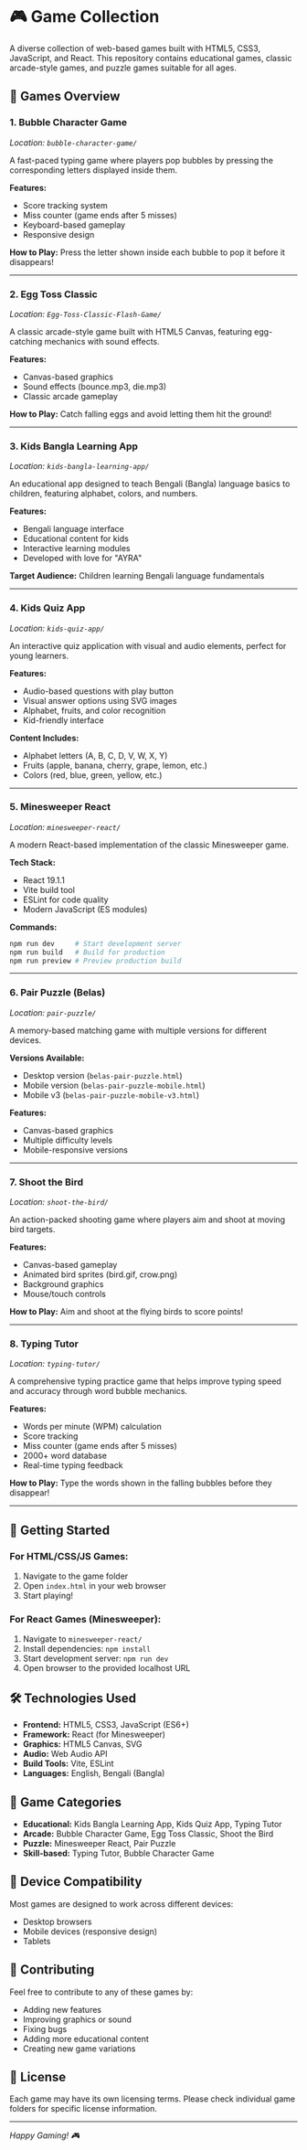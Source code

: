 # 🎮 Game Collection

A diverse collection of web-based games built with HTML5, CSS3, JavaScript, and React. This repository contains educational games, classic arcade-style games, and puzzle games suitable for all ages.

## 🎯 Games Overview

### 1. **Bubble Character Game** 
*Location: `bubble-character-game/`*

A fast-paced typing game where players pop bubbles by pressing the corresponding letters displayed inside them.

**Features:**
- Score tracking system
- Miss counter (game ends after 5 misses)
- Keyboard-based gameplay
- Responsive design

**How to Play:** Press the letter shown inside each bubble to pop it before it disappears!

---

### 2. **Egg Toss Classic** 
*Location: `Egg-Toss-Classic-Flash-Game/`*

A classic arcade-style game built with HTML5 Canvas, featuring egg-catching mechanics with sound effects.

**Features:**
- Canvas-based graphics
- Sound effects (bounce.mp3, die.mp3)
- Classic arcade gameplay

**How to Play:** Catch falling eggs and avoid letting them hit the ground!

---

### 3. **Kids Bangla Learning App** 
*Location: `kids-bangla-learning-app/`*

An educational app designed to teach Bengali (Bangla) language basics to children, featuring alphabet, colors, and numbers.

**Features:**
- Bengali language interface
- Educational content for kids
- Interactive learning modules
- Developed with love for "AYRA"

**Target Audience:** Children learning Bengali language fundamentals

---

### 4. **Kids Quiz App** 
*Location: `kids-quiz-app/`*

An interactive quiz application with visual and audio elements, perfect for young learners.

**Features:**
- Audio-based questions with play button
- Visual answer options using SVG images
- Alphabet, fruits, and color recognition
- Kid-friendly interface

**Content Includes:**
- Alphabet letters (A, B, C, D, V, W, X, Y)
- Fruits (apple, banana, cherry, grape, lemon, etc.)
- Colors (red, blue, green, yellow, etc.)

---

### 5. **Minesweeper React** 
*Location: `minesweeper-react/`*

A modern React-based implementation of the classic Minesweeper game.

**Tech Stack:**
- React 19.1.1
- Vite build tool
- ESLint for code quality
- Modern JavaScript (ES modules)

**Commands:**
```bash
npm run dev     # Start development server
npm run build   # Build for production
npm run preview # Preview production build
```

---

### 6. **Pair Puzzle (Belas)** 
*Location: `pair-puzzle/`*

A memory-based matching game with multiple versions for different devices.

**Versions Available:**
- Desktop version (`belas-pair-puzzle.html`)
- Mobile version (`belas-pair-puzzle-mobile.html`)
- Mobile v3 (`belas-pair-puzzle-mobile-v3.html`)

**Features:**
- Canvas-based graphics
- Multiple difficulty levels
- Mobile-responsive versions

---

### 7. **Shoot the Bird** 
*Location: `shoot-the-bird/`*

An action-packed shooting game where players aim and shoot at moving bird targets.

**Features:**
- Canvas-based gameplay
- Animated bird sprites (bird.gif, crow.png)
- Background graphics
- Mouse/touch controls

**How to Play:** Aim and shoot at the flying birds to score points!

---

### 8. **Typing Tutor** 
*Location: `typing-tutor/`*

A comprehensive typing practice game that helps improve typing speed and accuracy through word bubble mechanics.

**Features:**
- Words per minute (WPM) calculation
- Score tracking
- Miss counter (game ends after 5 misses)
- 2000+ word database
- Real-time typing feedback

**How to Play:** Type the words shown in the falling bubbles before they disappear!

---

## 🚀 Getting Started

### For HTML/CSS/JS Games:
1. Navigate to the game folder
2. Open `index.html` in your web browser
3. Start playing!

### For React Games (Minesweeper):
1. Navigate to `minesweeper-react/`
2. Install dependencies: `npm install`
3. Start development server: `npm run dev`
4. Open browser to the provided localhost URL

## 🛠️ Technologies Used

- **Frontend:** HTML5, CSS3, JavaScript (ES6+)
- **Framework:** React (for Minesweeper)
- **Graphics:** HTML5 Canvas, SVG
- **Audio:** Web Audio API
- **Build Tools:** Vite, ESLint
- **Languages:** English, Bengali (Bangla)

## 🎯 Game Categories

- **Educational:** Kids Bangla Learning App, Kids Quiz App, Typing Tutor
- **Arcade:** Bubble Character Game, Egg Toss Classic, Shoot the Bird
- **Puzzle:** Minesweeper React, Pair Puzzle
- **Skill-based:** Typing Tutor, Bubble Character Game

## 📱 Device Compatibility

Most games are designed to work across different devices:
- Desktop browsers
- Mobile devices (responsive design)
- Tablets

## 🤝 Contributing

Feel free to contribute to any of these games by:
- Adding new features
- Improving graphics or sound
- Fixing bugs
- Adding more educational content
- Creating new game variations

## 📄 License

Each game may have its own licensing terms. Please check individual game folders for specific license information.

---

*Happy Gaming! 🎮*